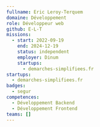 ```yaml
---
fullname: Eric Leroy-Terquem
domaine: Développement
role: Développeur web
github: E-L-T
missions:
  - start: 2022-09-19
    end: 2024-12-19
    status: independent
    employer: Dinum
    startups:
      - demarches-simplifiees.fr
startups:
  - demarches-simplifiees.fr
badges:
  - segur
competences:
  - Développement Backend
  - Développement Frontend
teams: []
---
```

